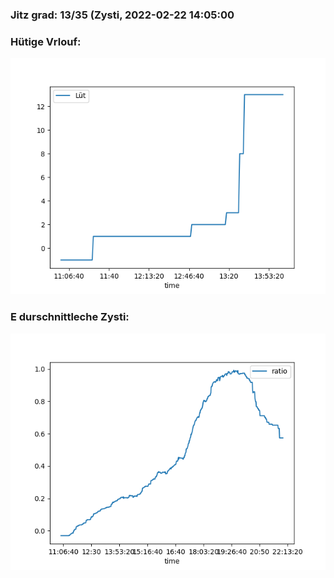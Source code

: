 ### Jitz grad: 13/35 (Zysti, 2022-02-22 14:05:00

### Hütige Vrlouf:
![Graph](Today.png)

### E durschnittleche Zysti:
![Graph](Zysti.png)